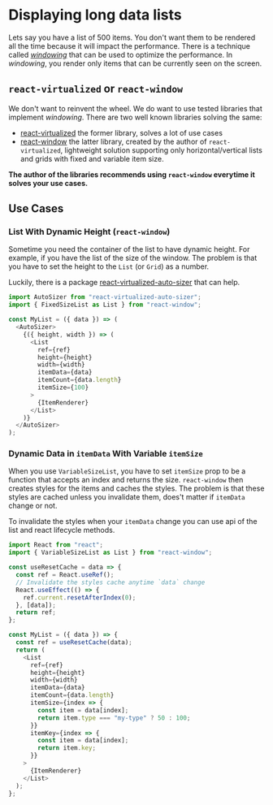 # Displaying long data lists

Lets say you have a list of 500 items. You don't want them to be rendered all the time because it will impact the performance. There is a technique called [_windowing_](https://reactjs.org/docs/optimizing-performance.html#virtualize-long-lists) that can be used to optimize the performance. In _windowing_, you render only items that can be currently seen on the screen.

## `react-virtualized` or `react-window`

We don't want to reinvent the wheel. We do want to use tested libraries that implement _windowing_. There are two well known libraries solving the same:

- [react-virtualized](https://www.npmjs.com/package/react-virtualized) the former library, solves a lot of use cases
- [react-window](https://www.npmjs.com/package/react-window) the latter library, created by the author of `react-virtualized`, lightweight solution supporting only horizontal/vertical lists and grids with fixed and variable item size.

**The author of the libraries recommends using `react-window` everytime it solves your use cases.**

## Use Cases

### List With Dynamic Height (`react-window`)

Sometime you need the container of the list to have dynamic height. For example, if you have the list of the size of the window. The problem is that you have to set the height to the `List` (or `Grid`) as a number.

Luckily, there is a package [react-virtualized-auto-sizer](https://www.npmjs.com/package/react-virtualized-auto-sizer) that can help.

```javascript
import AutoSizer from "react-virtualized-auto-sizer";
import { FixedSizeList as List } from "react-window";

const MyList = ({ data }) => (
  <AutoSizer>
    {({ height, width }) => (
      <List
        ref={ref}
        height={height}
        width={width}
        itemData={data}
        itemCount={data.length}
        itemSize={100}
      >
        {ItemRenderer}
      </List>
    )}
  </AutoSizer>
);
```

### Dynamic Data in `itemData` With Variable `itemSize`

When you use `VariableSizeList`, you have to set `itemSize` prop to be a function that accepts an index and returns the size. `react-window` then creates styles for the items and caches the styles. The problem is that these styles are cached unless you invalidate them, does't matter if `itemData` change or not.

To invalidate the styles when your `itemData` change you can use api of the list and react lifecycle methods.

```javascript
import React from "react";
import { VariableSizeList as List } from "react-window";

const useResetCache = data => {
  const ref = React.useRef();
  // Invalidate the styles cache anytime `data` change
  React.useEffect(() => {
    ref.current.resetAfterIndex(0);
  }, [data]);
  return ref;
};

const MyList = ({ data }) => {
  const ref = useResetCache(data);
  return (
    <List
      ref={ref}
      height={height}
      width={width}
      itemData={data}
      itemCount={data.length}
      itemSize={index => {
        const item = data[index];
        return item.type === "my-type" ? 50 : 100;
      }}
      itemKey={index => {
        const item = data[index];
        return item.key;
      }}
    >
      {ItemRenderer}
    </List>
  );
};
```
